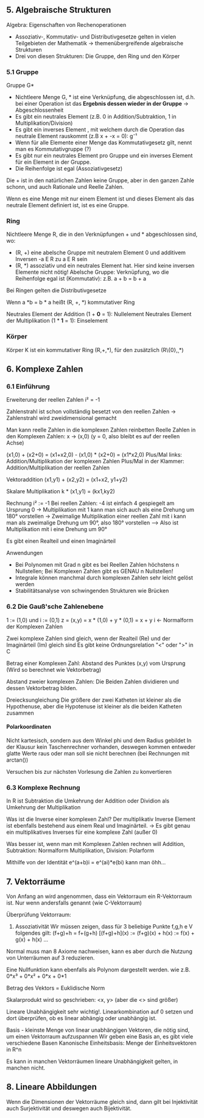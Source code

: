 ## 5. Algebraische Strukturen
Algebra: Eigenschaften von Rechenoperationen
- Assoziativ-, Kommutativ- und Distributivgesetze gelten in vielen Teilgebieten der Mathematik -> themenübergreifende algebraische Strukturen
- Drei von diesen Strukturen: Die Gruppe, den Ring und den Körper
### 5.1 Gruppe 
Gruppe G*
- Nichtleere Menge G, \* ist eine Verknüpfung, die abgeschlossen ist, d.h. bei einer Operation ist das **Ergebnis dessen wieder in der Gruppe** -> Abgeschlossenheit
- Es gibt ein neutrales Element (z.B. 0 in Addition/Subtraktion, 1 in Multiplikation/Division)
- Es gibt ein inverses Element , mit welchem durch die Operation das neutrale Element rauskommt (z.B x + -x = 0): g⁻¹
- Wenn für alle Elemente einer Menge das Kommutativgesetz gilt, nennt man es Kommutativgruppe (?)
- Es gibt nur ein neutrales Element pro Gruppe und ein inverses Element für ein Element in der Gruppe.
- Die Reihenfolge ist egal (Assoziativgesetz)

Die + ist in den natürlichen Zahlen keine Gruppe, aber in den ganzen Zahle schonn, und auch Rationale und Reelle Zahlen.

Wenn es eine Menge mit nur einem Element ist und dieses Element als das neutrale Element definiert ist, ist es eine Gruppe.
### Ring
Nichtleere Menge R, die in den Verknüpfungen + und \* abgeschlossen sind, wo:
- (R, +) eine abelsche Gruppe mit neutralem Element 0 und additivem Inversen -a E R zu a E R sein
- (R, \*) assoziativ und ein neutrales Element hat.
Hier sind keine inversen Elemente nicht nötig!
Abelsche Gruppe: Verknüpfung, wo die Reihenfolge egal ist (Kommutativ): z.B. a + b = b + a 

Bei Ringen gelten die Distributivgesetze

Wenn a \*b = b \* a heißt (R, +, \*) kommutativer Ring

Neutrales Element der Addition (1 + **0** = 1): Nullelement
Neutrales Element der Multiplikation (1 \* **1** = 1): Einselement
### Körper
Körper K ist ein kommutativer Ring (R,+,\*), für den zusätzlich (R\\{0},¸*)
## 6. Komplexe Zahlen
### 6.1 Einführung
Erweiterung der reellen Zahlen
i² = -1

Zahlenstrahl ist schon vollständig besetzt von den reellen Zahlen
-> Zahlenstrahl wird zweidimensional gemacht

Man kann reelle Zahlen in die komplexen Zahlen reinbetten
Reelle Zahlen in den Komplexen Zahlen: x -> (x,0) (y = 0, also bleibt es auf der reellen Achse)

(x1,0) + (x2+0) = (x1+x2,0) - (x1,0) \* (x2+0) = (x1\*x2,0)
Plus/Mal links: Addition/Multiplikation der komplexen Zahlen
Plus/Mal in der Klammer: Addition/Multiplikation der reellen Zahlen

Vektoraddition
(x1,y1) + (x2,y2) = (x1+x2, y1+y2)

Skalare Multiplikation
k \* (x1,y1) = (kx1,ky2)

Rechnung
i² := -1
Bei reellen Zahlen: -4 ist einfach 4 gespiegelt am Ursprung 0
-> Multiplikation mit 1 kann man sich auch als eine Drehung um 180° vorstellen
-> Zweimalige Multiplikation einer reellen Zahl mit i kann man als zweimalige Drehung um 90°, also 180° vorstellen
--> Also ist Multiplikation mit i eine Drehung um 90°

Es gibt einen Realteil und einen Imaginärteil

Anwendungen
- Bei Polynomen mit Grad n gibt es bei Reellen Zahlen höchstens n Nullstellen; Bei Komplexen Zahlen gibt es GENAU n Nullstellen!
- Integrale können manchmal durch komplexen Zahlen sehr leicht gelöst werden
- Stabilitätsanalyse von schwingenden Strukturen wie Brücken

### 6.2 Die Gauß'sche Zahlenebene
1 := (1,0) und i := (0,1)
z = (x,y) = x \* (1,0) + y \* (0,1) = x + y i <- Normalform der Komplexen Zahlen

Zwei komplexe Zahlen sind gleich, wenn der Realteil (Re) und der Imaginärteil (Im) gleich sind
Es gibt keine Ordnungsrelation "<" oder ">" in C

Betrag einer Komplexen Zahl:
Abstand des Punktes (x,y) vom Ursprung
(Wird so berechnet wie Vektorbetrag)

Abstand zweier komplexen Zahlen:
Die Beiden Zahlen dividieren und dessen Vektorbetrag bilden.

Dreiecksungleichung
Die größere der zwei Katheten ist kleiner als die Hypothenuse, aber die Hypotenuse ist kleiner als die beiden Katheten zusammen
#### Polarkoordinaten
Nicht kartesisch, sondern aus dem Winkel phi und dem Radius gebildet
In der Klausur kein Taschenrechner vorhanden, deswegen kommen entweder glatte Werte raus oder man soll sie nicht berechnen (bei Rechnungen mit arctan())

Versuchen bis zur nächsten Vorlesung die Zahlen zu konvertieren
### 6.3 Komplexe Rechnung

In R ist Subtraktion die Umkehrung der Addition oder Dividion als Umkehrung der Multiplikation

Was ist die Inverse einer komplexen Zahl?
Der multiplikativ Inverse Element ist ebenfalls bestehend aus einem Real und Imaginärteil.
-> Es gibt genau ein multiplikatives Inverses für eine komplexe Zahl (außer 0)

Was besser ist, wenn man mit Komplexen Zahlen rechnen will
Addition, Subtraktion: Normalform
Multiplikation, Division: Polarform

Mithilfe von der Identität e^(a+b)i = e^(ai)\*e(bi) kann man öhh...

## 7. Vektorräume
Von Anfang an wird angenommen, dass ein Vektorraum ein R-Vektorraum ist. Nur wenn andersfalls genannt (wie C-Vektorraum)

Überprüfung Vektorraum:
1. Assoziativität
   Wir müssen zeigen, dass für 3 beliebige Punkte f,g,h e V folgendes gilt: (f+g)+h = f+(g+h)
   \[(f+g)+h](x) := (f+g)(x) + h(x) := f(x) + g(x) + h(x) 
...

Normal muss man 8 Axiome nachweisen, kann es aber durch die Nutzung von Unterräumen auf 3 reduzieren.

Eine Nullfunktion kann ebenfalls als Polynom dargestellt werden. wie z.B. 0\*x³ + 0\*x² + 0\*x + 0\*1

Betrag des Vektors = Euklidische Norm

Skalarprodukt wird so geschrieben: <x, y> (aber die <> sind größer)

Lineare Unabhängigkeit sehr wichtig!.
Linearkombination auf 0 setzen und dort überprüfen, ob es linear abhängig oder unabhängig ist.

Basis - kleinste Menge von linear unabhängigen Vektoren, die nötig sind, um einen Vektorraum aufzuspannen 
Wir geben eine Basis an, es gibt viele verschiedene Basen
Kanonische Einheitsbasis: Menge der Einheitsvektoren in R^n 

Es kann in manchen Vektorräumen lineare Unabhängigkeit gelten, in manchen nicht.
## 8. Lineare Abbildungen
Wenn die Dimensionen der Vektorräume gleich sind, dann gilt bei Injektivität auch Surjektivität und deswegen auch Bijektivität.
